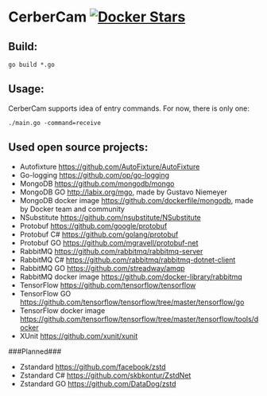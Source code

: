# CerberCam [![Docker Stars](https://img.shields.io/docker/stars/lukaszpyrzyk/cerbercam.svg)](https://hub.docker.com/r/lukaszpyrzyk/cerbercam/)

## Build:
`go build *.go`

## Usage:
CerberCam supports idea of entry commands. For now, there is only one:

`./main.go -command=receive`

## Used open source projects:

- Autofixture https://github.com/AutoFixture/AutoFixture
- Go-logging https://github.com/op/go-logging
- MongoDB https://github.com/mongodb/mongo
- MongoDB GO http://labix.org/mgo, made by Gustavo Niemeyer
- MongoDB docker image https://github.com/dockerfile/mongodb, made by Docker team and community
- NSubstitute https://github.com/nsubstitute/NSubstitute
- Protobuf https://github.com/google/protobuf
- Protobuf C# https://github.com/golang/protobuf
- Protobuf GO https://github.com/mgravell/protobuf-net
- RabbitMQ https://github.com/rabbitmq/rabbitmq-server
- RabbitMQ C# https://github.com/rabbitmq/rabbitmq-dotnet-client
- RabbitMQ GO https://github.com/streadway/amqp
- RabbitMQ docker image https://github.com/docker-library/rabbitmq
- TensorFlow https://github.com/tensorflow/tensorflow
- TensorFlow GO https://github.com/tensorflow/tensorflow/tree/master/tensorflow/go
- TensorFlow docker image https://github.com/tensorflow/tensorflow/tree/master/tensorflow/tools/docker
- XUnit https://github.com/xunit/xunit

###Planned###
- Zstandard https://github.com/facebook/zstd
- Zstandard C# https://github.com/skbkontur/ZstdNet
- Zstandard GO https://github.com/DataDog/zstd
